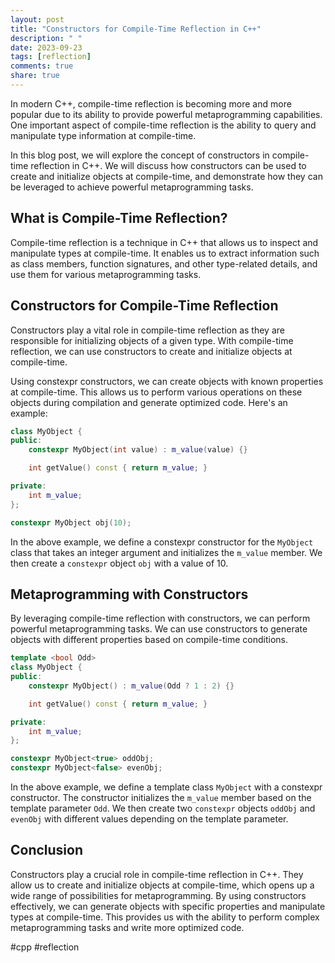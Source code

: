 ```yaml
---
layout: post
title: "Constructors for Compile-Time Reflection in C++"
description: " "
date: 2023-09-23
tags: [reflection]
comments: true
share: true
---
```


In modern C++, compile-time reflection is becoming more and more popular due to its ability to provide powerful metaprogramming capabilities. One important aspect of compile-time reflection is the ability to query and manipulate type information at compile-time.

In this blog post, we will explore the concept of constructors in compile-time reflection in C++. We will discuss how constructors can be used to create and initialize objects at compile-time, and demonstrate how they can be leveraged to achieve powerful metaprogramming tasks.

## What is Compile-Time Reflection?

Compile-time reflection is a technique in C++ that allows us to inspect and manipulate types at compile-time. It enables us to extract information such as class members, function signatures, and other type-related details, and use them for various metaprogramming tasks.

## Constructors for Compile-Time Reflection

Constructors play a vital role in compile-time reflection as they are responsible for initializing objects of a given type. With compile-time reflection, we can use constructors to create and initialize objects at compile-time.

Using constexpr constructors, we can create objects with known properties at compile-time. This allows us to perform various operations on these objects during compilation and generate optimized code. Here's an example:

```cpp
class MyObject {
public:
    constexpr MyObject(int value) : m_value(value) {}

    int getValue() const { return m_value; }

private:
    int m_value;
};

constexpr MyObject obj(10);
```

In the above example, we define a constexpr constructor for the `MyObject` class that takes an integer argument and initializes the `m_value` member. We then create a `constexpr` object `obj` with a value of 10.

## Metaprogramming with Constructors

By leveraging compile-time reflection with constructors, we can perform powerful metaprogramming tasks. We can use constructors to generate objects with different properties based on compile-time conditions.

```cpp
template <bool Odd>
class MyObject {
public:
    constexpr MyObject() : m_value(Odd ? 1 : 2) {}

    int getValue() const { return m_value; }

private:
    int m_value;
};

constexpr MyObject<true> oddObj;
constexpr MyObject<false> evenObj;
```

In the above example, we define a template class `MyObject` with a constexpr constructor. The constructor initializes the `m_value` member based on the template parameter `Odd`. We then create two `constexpr` objects `oddObj` and `evenObj` with different values depending on the template parameter.

## Conclusion

Constructors play a crucial role in compile-time reflection in C++. They allow us to create and initialize objects at compile-time, which opens up a wide range of possibilities for metaprogramming. By using constructors effectively, we can generate objects with specific properties and manipulate types at compile-time. This provides us with the ability to perform complex metaprogramming tasks and write more optimized code.

#cpp #reflection
